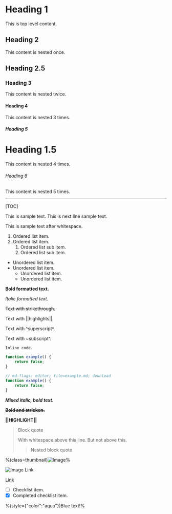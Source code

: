 # Heading 1

This is top level content.

## Heading 2

This content is nested once.

## Heading 2.5

### Heading 3

This content is nested twice.

#### Heading 4

This content is nested 3 times.

##### Heading 5

# Heading 1.5

This content is nested 4 times.

###### Heading 6

This content is nested 5 times.

***

[TOC]

This is sample text.
This is next line sample text.

This is sample text after whitespace.

1. Ordered list item.
2. Ordered list item.
    1. Ordered list sub item.
    2. Ordered list sub item.

- Unordered list item.
- Unordered list item.
    - Unordered list item.
    - Unordered list item.

**Bold formatted text.**

*Italic formatted text.*

~~Text with strikethrough.~~

Text with ||highlights||.

Text with ^superscript^.

Text with ~subscript^.

`Inline code.`

```ts
function example() {
    return false;
}
```

```ts
// md-flags: editor; file=example.md; download
function example() {
    return false;
}
```

***Mixed italic, bold text.***

**~~Bold and stricken.~~**

**||HIGHLIGHT||**

> Block quote
>
> With whitespace above this line.
> But not above this.
>
>> Nested block quote

%(class=thumbnail)![Image](/images/sample.jpg)%

![Image Link](https://picsum.photos/200/300 "Example title.")

[Link](/pages/sample.md)

- [ ] Checklist item.
- [x] Completed checklist item.

%(style={"color":"aqua"})Blue text!%